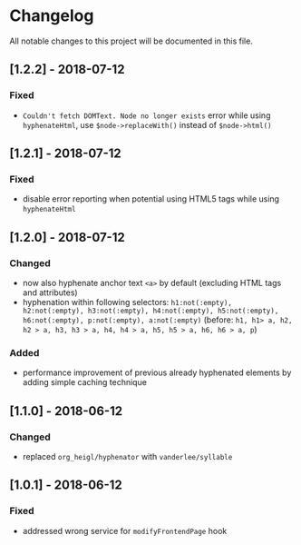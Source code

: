 # Changelog
All notable changes to this project will be documented in this file.

## [1.2.2] - 2018-07-12

### Fixed
- `Couldn't fetch DOMText. Node no longer exists` error while using `hyphenateHtml`, use `$node->replaceWith()` instead of `$node->html()`

## [1.2.1] - 2018-07-12

### Fixed
- disable error reporting when potential using HTML5 tags while using `hyphenateHtml`

## [1.2.0] - 2018-07-12

### Changed
- now also hyphenate anchor text `<a>` by default (excluding HTML tags and attributes)
- hyphenation within following selectors: `h1:not(:empty), h2:not(:empty), h3:not(:empty), h4:not(:empty), h5:not(:empty), h6:not(:empty), p:not(:empty), a:not(:empty)` (before: `h1, h1> a, h2, h2 > a, h3, h3 > a, h4, h4 > a, h5, h5 > a, h6, h6 > a, p`)

### Added
- performance improvement of previous already hyphenated elements by adding simple caching technique  

## [1.1.0] - 2018-06-12

### Changed
- replaced `org_heigl/hyphenator` with `vanderlee/syllable` 

## [1.0.1] - 2018-06-12

### Fixed
- addressed wrong service for `modifyFrontendPage` hook
